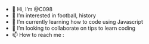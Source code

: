 - 👋 Hi, I’m @C098
- 👀 I’m interested in football, history
- 🌱 I’m currently learning how to code using Javascript
- 💞️ I’m looking to collaborate on tips to learn coding
- 📫 How to reach me : 

<!---
C098/C098 is a ✨ special ✨ repository because its `README.md` (this file) appears on your GitHub profile.
You can click the Preview link to take a look at your changes.
--->
